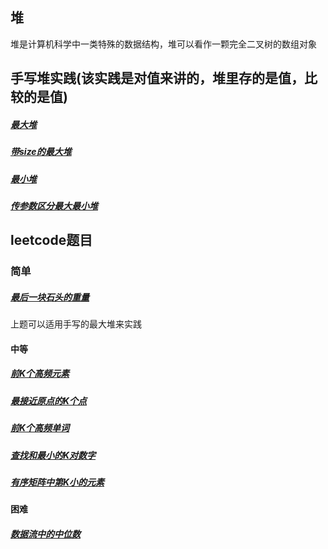 ## 堆
堆是计算机科学中一类特殊的数据结构，堆可以看作一颗完全二叉树的数组对象

## 手写堆实践(该实践是对值来讲的，堆里存的是值，比较的是值)

##### [最大堆](./heap/maxHeap.js)
##### [带size的最大堆](./heap/maxHeap.js)
##### [最小堆](./heap/minHeap.js)
##### [传参数区分最大最小堆](./heap/heap.js)

## leetcode题目

### 简单
##### [最后一块石头的重量](../../leetcode/editor/cn/[1046]最后一块石头的重量.js)
上题可以适用手写的最大堆来实践

#### 中等
##### [前K个高频元素](../../leetcode/editor/cn/[347]前K个高频元素.js)
##### [最接近原点的K个点](../../leetcode/editor/cn/[973]最接近原点的K个点.js)
##### [前K个高频单词](../../leetcode/editor/cn/[692]前K个高频单词.js)
##### [查找和最小的K对数字](../../leetcode/editor/cn/[373]查找和最小的K对数字.js)
##### [有序矩阵中第K小的元素](../../leetcode/editor/cn/[378]有序矩阵中第K小的元素.js)

#### 困难
##### [数据流中的中位数](../../leetcode/editor/cn/[剑指Offer41]数据流中的中位数.js)

